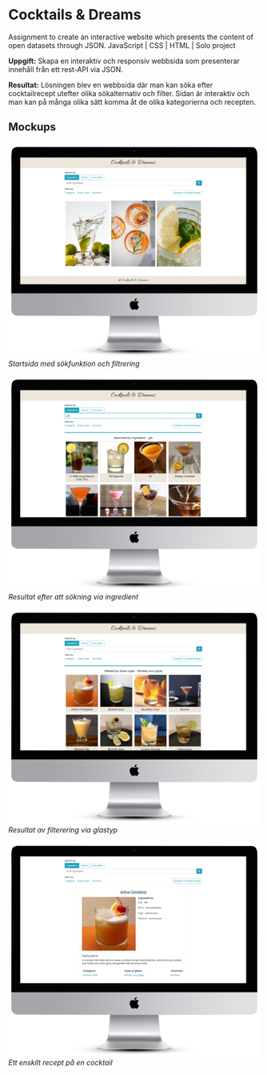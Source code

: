 # Cocktails & Dreams
Assignment to create an interactive website which presents the content of open datasets through JSON. JavaScript | CSS | HTML | Solo project

**Uppgift:** Skapa en interaktiv och responsiv webbsida som presenterar innehåll från ett rest-API via JSON.  

**Resultat:** Lösningen blev en webbsida där man kan söka efter cocktailrecept utefter olika sökalternativ och filter. Sidan är interaktiv och man kan på många olika sätt komma åt de olika kategorierna och recepten.

## Mockups
![cocktails&dreams-mockup.png](https://github.com/virveln/cocktails-and-dreams/blob/main/img-mockup/cnd1.png)
*Startsida med sökfunktion och filtrering*

![cocktails&dreams-mockup.png](https://github.com/virveln/cocktails-and-dreams/blob/main/img-mockup/cnd2.png)
*Resultat efter att sökning via ingredient*

![cocktails&dreams-mockup.png](https://github.com/virveln/cocktails-and-dreams/blob/main/img-mockup/cnd3.png)
*Resultat av filterering via glastyp*

![cocktails&dreams-mockup.png](https://github.com/virveln/cocktails-and-dreams/blob/main/img-mockup/cnd4.png)
*Ett enskilt recept på en cocktail*
